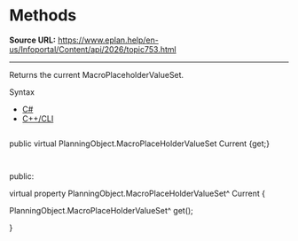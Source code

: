 # Methods

**Source URL:** https://www.eplan.help/en-us/Infoportal/Content/api/2026/topic753.html

---

Returns the current MacroPlaceholderValueSet.

Syntax

- [C#](#i-syntax-CS)
- [C++/CLI](#i-syntax-CPP2005)

```
```
public virtual PlanningObject.MacroPlaceHolderValueSet Current {get;}
```
```

```
```
public:

virtual property PlanningObject.MacroPlaceHolderValueSet^ Current {

   PlanningObject.MacroPlaceHolderValueSet^ get();

}
```
```
